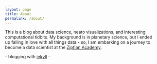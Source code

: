 ```yaml
---
layout: page
title: About
permalink: /about/
---
```


This is a blog about data science, neato visualizations, and interesting computational tidbits. My background is in planetary science, but I ended up falling in love with all things data - so, I am embarking on a journey to become a data scientist at the [Zipfian Academy](http://zipfianacademy.com).

 \- blogging with [jekyll](http://jekyllrb.com/) -
